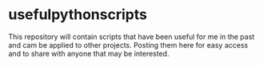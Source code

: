 # usefulpythonscripts

This repository will contain scripts that have been useful for me in the past and cam be applied to other projects. Posting them here for easy access and to share with anyone that may be interested. 
